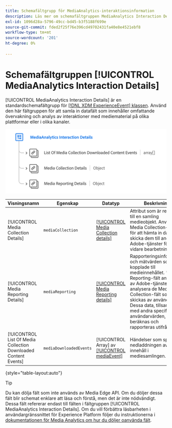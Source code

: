 ```yaml
---
title: Schemafältgrupp för MediaAnalytics-interaktionsinformation
description: Läs mer om schemafältgruppen MediaAnalytics Interaction Details.
exl-id: 1096d28a-5796-49cc-bd45-b3f5188f699e
source-git-commit: fded2f25f76e396cd49702431fa40e8e4521ebf8
workflow-type: tm+mt
source-wordcount: '201'
ht-degree: 0%

---
```


# Schemafältgruppen [!UICONTROL MediaAnalytics Interaction Details]

[!UICONTROL MediaAnalytics Interaction Details] är en standardschemafältgrupp för [[!DNL XDM ExperienceEvent] klassen](../../classes/experienceevent.md). Använd den här fältgruppen för att samla in datafält som innehåller omfattande övervakning och analys av interaktioner med mediematerial på olika plattformar eller i olika kanaler.

![Ett schemadiagram för schemafältgruppen [!UICONTROL MediaAnalytics Interaction Details].](../../images/field-groups/mediaanalytics-interaction.png)

| Visningsnamn | Egenskap | Datatyp | Beskrivning |
|---| --- | --- | --- |
| [!UICONTROL Media Collection Details] | `mediaCollection` | [[!UICONTROL Media Collection details]](../../data-types/media-collection-details.md) | Attribut som är relaterade till en samling medieobjekt. Använd Media Collection-fälten för att hämta in data och skicka dem till andra Adobe-tjänster för vidare bearbetning. |
| [!UICONTROL Media Reporting Details] | `mediaReporting` | [[!UICONTROL Media Reporting details]](../../data-types/media-reporting-details.md) | Rapporteringsinformation och mätvärden som är kopplade till medieinnehållet. * Media Reporting-fält används av Adobe-tjänster för att analysera de Media Collection-fält som skickas av användarna. Dessa data, tillsammans med andra specifika användarvärden, beräknas och rapporteras utifrån. |
| [!UICONTROL List Of Media Collection Downloaded Content Events] | `mediaDownloadedEvents` | [!UICONTROL Array] av [[!UICONTROL mediaEvent]](../../data-types/media-event-information.md) | Händelser som spårar nedladdningen av innehåll i mediesamlingen. |

{style="table-layout:auto"}

>[!TIP]
>
>Du kan dölja fält som inte används av Media Edge API. Om du döljer dessa fält blir schemat enklare att läsa och förstå, men det är inte nödvändigt. Dessa fält refererar endast till fälten i fältgruppen [!UICONTROL MediaAnalytics Interaction Details]. Om du vill förbättra läsbarheten i användargränssnittet för Experience Platform följer du instruktionerna i [dokumentationen för Media Analytics om hur du döljer oanvända fält](https://experienceleague.adobe.com/docs/media-analytics/using/implementation/edge-recommended/media-edge-sdk/implementation-edge.html#set-up-the-schema-in-adobe-experience-platform).

<!-- 
>[!NOTE]
>
>Schemas contain fields that are not used in every context or situation. They provide a potential blueprint to map an object. Schemas displayed for the Media Edge API Collection or Reporting data types only portray the relevant fields. You can manually select and deselect the fields that you want to use if you intend to use a schema for the Media Edge API interaction. You can find instructions on [hiding unnecessary fields](https://experienceleague.adobe.com/docs/media-analytics/using/implementation/edge-recommended/media-edge-sdk/implementation-edge.html#set-up-the-schema-in-adobe-experience-platform) in the guide to install Media Analytics with Experience Platform Edge.
 -->
